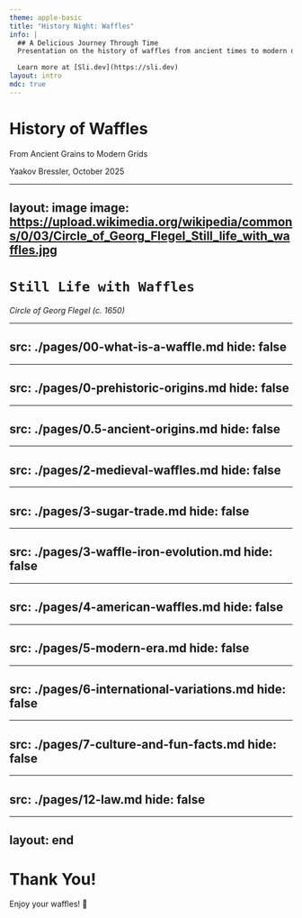 ```yaml
---
theme: apple-basic
title: "History Night: Waffles"
info: |
  ## A Delicious Journey Through Time
  Presentation on the history of waffles from ancient times to modern day.

  Learn more at [Sli.dev](https://sli.dev)
layout: intro
mdc: true
---
```


# History of Waffles

From Ancient Grains to Modern Grids

<div class="absolute bottom-10">
  <span class="font-700">
    Yaakov Bressler, October 2025
  </span>
</div>

---
layout: image
image: https://upload.wikimedia.org/wikipedia/commons/0/03/Circle_of_Georg_Flegel_Still_life_with_waffles.jpg
---

# `Still Life with Waffles`
*Circle of Georg Flegel (c. 1650)*

---
src: ./pages/00-what-is-a-waffle.md
hide: false
---

---
src: ./pages/0-prehistoric-origins.md
hide: false
---

---
src: ./pages/0.5-ancient-origins.md
hide: false
---

---
src: ./pages/2-medieval-waffles.md
hide: false
---

---
src: ./pages/3-sugar-trade.md
hide: false
---

---
src: ./pages/3-waffle-iron-evolution.md
hide: false
---

---
src: ./pages/4-american-waffles.md
hide: false
---

---
src: ./pages/5-modern-era.md
hide: false
---

---
src: ./pages/6-international-variations.md
hide: false
---

---
src: ./pages/7-culture-and-fun-facts.md
hide: false
---

---
src: ./pages/12-law.md
hide: false
---

---
layout: end
---

# Thank You!

Enjoy your waffles! 🧇

